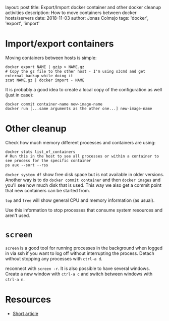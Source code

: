 layout: post
title: Export/Import docker container and other docker cleanup activities
description: How to move containers between docker hosts/servers
date: 2018-11-03
author: Jonas Colmsjo
tags: 'docker', 'export', 'import'

# Import/export containers

Moving containers between hosts is simple:

```
docker export NAME | gzip > NAME.gz
# Copy the gz file to the other host - I'm using s3cmd and get external backup while doing it
zcat NAME.gz | docker import - NAME
```

It is probably a good idea to create a local copy of the configuration as well (just in case):

```
docker commit container-name new-image-name
docker run [...same arguments as the other one...] new-image-name
```


# Other cleanup

Check how much memory different processes and containers are using:

```
docker stats list_of_containers
# Run this in the host to see all processes or within a container to see process for the specific container
ps aux --sort --rss
```

`docker system df` show free disk space but is not available in older versions.
Another way is to do `docker commit container` and then `docker images` and
you'll see how much disk that is used. This way we also get a commit point that
new containers can be started from.

`top` and `free` will show general CPU and memory information (as usual).

Use this information to stop processes that consume system resources and aren't used.


# `screen`

`screen` is a good tool for running processes in the background when logged in
via ssh if you want to log off without interrupting the process. Detach
without stopping any processes with `ctrl-a d`.

reconnect with `screen -r`. It is also possible to have several windows.
Create a new window with `ctrl-a c` and switch between windows with `ctrl-a n`.


# Resources

* [Short article](https://www.techrepublic.com/article/how-to-exportimport-containers-with-docker/)

